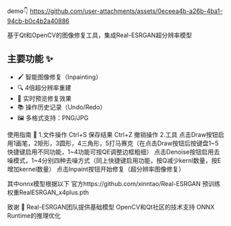 demo👇
https://github.com/user-attachments/assets/0eceea4b-a26b-4ba1-94cb-b0c4b2a40886

基于Qt和OpenCV的图像修复工具，集成Real-ESRGAN超分辨率模型

## 主要功能 ✨
- 🖌️ 智能图像修复（Inpainting）
- 🔍 4倍超分辨率重建
- 🎨 实时预览修复效果
- 📚 操作历史记录（Undo/Redo）
- 🖼️ 多格式支持：PNG/JPG

使用指南 📖
1.文件操作
Ctrl+S 保存结果
Ctrl+Z 撤销操作
2.工具
点击Draw按钮启用1画笔，2矩形，3圆形，4三角形，5打马赛克（在点击Draw按钮后按键盘1~5快捷键启用不同功能，1~4功能可按QE调整边框粗细）
点击Denoise按钮启用去噪模式，1~4分别四种去噪方式（同上快捷键启用功能，按Q减少kernl数量，按E增加kernel数量）
点击Inpaint按钮开始修复（超分辨率图像修复）

其中onnx模型根据以下
官方https://github.com/xinntao/Real-ESRGAN
预训练权重RealESRGAN_x4plus.pth

致谢 🙏
Real-ESRGAN团队提供基础模型
OpenCV和Qt社区的技术支持
ONNX Runtime的推理优化
